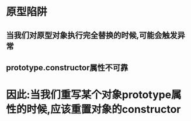 # 原型陷阱


## 当我们对原型对象执行完全替换的时候,可能会触发异常
## prototype.constructor属性不可靠


# 因此:当我们重写某个对象prototype属性的时候,应该重置对象的constructor